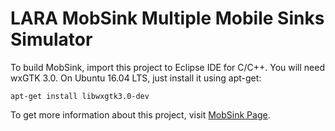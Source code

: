 # LARA MobSink Multiple Mobile Sinks Simulator

To build MobSink, import this project to Eclipse IDE for C/C++. You will need
wxGTK 3.0. On Ubuntu 16.04 LTS, just install it using apt-get:

```
apt-get install libwxgtk3.0-dev
```

To get more information about this project, visit [MobSink Page](http://just.pro.br/blog/mobsink).
 
